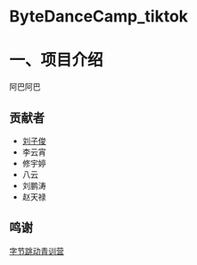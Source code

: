 # ByteDanceCamp_tiktok
# 一、项目介绍
阿巴阿巴







## 贡献者
- <a href="https://github.com/paopaoshuaige" target="_blank">刘子俊</a>
- 李云宵
- 修宇婷
- 八云
- 刘鹏涛
- 赵天禄

## 鸣谢
<a href="https://youthcamp.bytedance.com/" target="_blank">字节跳动青训营</a>
